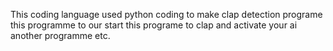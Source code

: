  This coding language used python
coding to make clap detection programe this programme to 
our start this programe to clap and activate your ai another programme etc.
